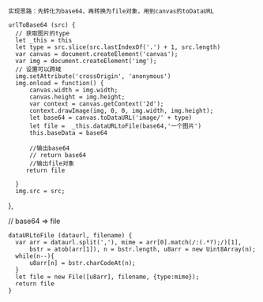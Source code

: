     实现思路：先转化为base64，再转换为file对象，用到canvas的toDataURL
    
    urlToBase64 (src) {
      // 获取图片的type
      let _this = this 
      let type = src.slice(src.lastIndexOf('.') + 1, src.length)
      var canvas = document.createElement('canvas');
      var img = document.createElement('img');
      // 设置可以跨域
      img.setAttribute('crossOrigin', 'anonymous')
      img.onload = function() {
          canvas.width = img.width;
          canvas.height = img.height;
          var context = canvas.getContext('2d');
          context.drawImage(img, 0, 0, img.width, img.height);
          let base64 = canvas.toDataURL('image/' + type)
          let file =  _this.dataURLtoFile(base64,'一个图片')
          this.baseData = base64
        
          //输出base64
          // return base64
          //输出file对象
         return file

      }
      img.src = src;
   },

 //  base64 => file

    dataURLtoFile (dataurl, filename) {
      var arr = dataurl.split(','), mime = arr[0].match(/:(.*?);/)[1],
          bstr = atob(arr[1]), n = bstr.length, u8arr = new Uint8Array(n);
      while(n--){
          u8arr[n] = bstr.charCodeAt(n);
      }
      let file = new File([u8arr], filename, {type:mime});
      return file 
    }